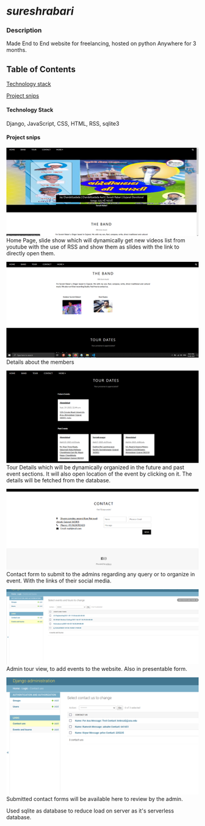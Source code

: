 # *sureshrabari*
### Description
Made End to End website for freelancing, hosted on python Anywhere for 3 months.

## Table of Contents
[Technology stack](#technology-stack)

[Project snips](#project-snips)

#### Technology Stack
Django, JavaScript, CSS, HTML, RSS, sqlite3
#### Project snips
![alt text](https://github.com/IamSpider/sureshrabari/blob/master/imagesforGitHubReadMe/Home.PNG "Home")
Home Page, slide show which will dynamically get new videos list from youtube with the use of RSS and show them as slides with the link to directly open them.


![alt text](https://github.com/IamSpider/sureshrabari/blob/master/imagesforGitHubReadMe/Band.PNG "Band members")
Details about the members

![alt text](https://github.com/IamSpider/sureshrabari/blob/master/imagesforGitHubReadMe/Tour%20Details.PNG "Tour Details")
Tour Details which will be dynamically organized in the future and past event sections. It will also open location of the event by clicking on it. The details will be fetched from the database.

![alt text](https://github.com/IamSpider/sureshrabari/blob/master/imagesforGitHubReadMe/Contact.PNG "Contact Form")
Contact form to submit to the admins regarding any query or to organize in event. With the links of their social media.

![alt text](https://github.com/IamSpider/sureshrabari/blob/master/imagesforGitHubReadMe/Admin%20Tour.PNG "Admin Tour view")
Admin tour view, to add events to the website. Also in presentable form.

![alt text](https://github.com/IamSpider/sureshrabari/blob/master/imagesforGitHubReadMe/Admin%20Contact%20Us%20view.PNG "Admin Contact view")
Submitted contact forms will be available here to review by the admin.


Used sqlite as database to reduce load on server as it's serverless database.
